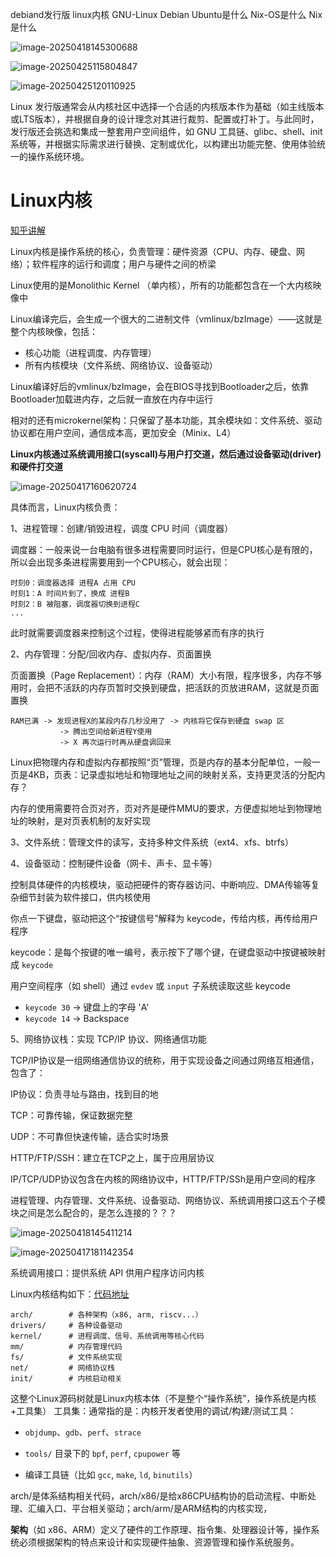 debiand发行版 linux内核 GNU-Linux Debian Ubuntu是什么 Nix-OS是什么 Nix是什么

![image-20250418145300688](https://raw.githubusercontent.com/upsetgrass/typora_pic_bed/main/image-20250418145300688.png)



![image-20250425115804847](https://raw.githubusercontent.com/upsetgrass/typora_pic_bed/main/image-20250425115804847.png)

![image-20250425120110925](https://raw.githubusercontent.com/upsetgrass/typora_pic_bed/main/image-20250425120110925.png)

Linux 发行版通常会从内核社区中选择一个合适的内核版本作为基础（如主线版本或LTS版本），并根据自身的设计理念对其进行裁剪、配置或打补丁。与此同时，发行版还会挑选和集成一整套用户空间组件，如 GNU 工具链、glibc、shell、init 系统等，并根据实际需求进行替换、定制或优化，以构建出功能完整、使用体验统一的操作系统环境。

# Linux内核

[知乎讲解](https://zhuanlan.zhihu.com/p/250522837)

Linux内核是操作系统的核心，负责管理：硬件资源（CPU、内存、硬盘、网络）；软件程序的运行和调度；用户与硬件之间的桥梁

Linux使用的是Monolithic Kernel （单内核），所有的功能都包含在一个大内核映像中

Linux编译完后，会生成一个很大的二进制文件（vmlinux/bzImage）——这就是整个内核映像，包括：

- 核心功能（进程调度、内存管理）
- 所有内核模块（文件系统、网络协议、设备驱动）

Linux编译好后的vmlinux/bzImage，会在BIOS寻找到Bootloader之后，依靠Bootloader加载进内存，之后就一直放在内存中运行



相对的还有microkernel架构：只保留了基本功能，其余模块如：文件系统、驱动协议都在用户空间，通信成本高，更加安全（Minix、L4）



**Linux内核通过系统调用接口(syscall)与用户打交道，然后通过设备驱动(driver)和硬件打交道**

![image-20250417160620724](../pic_to_typora/image-20250417160620724.png)

具体而言，Linux内核负责：

1、进程管理：创建/销毁进程，调度 CPU 时间（调度器）

调度器：一般来说一台电脑有很多进程需要同时运行，但是CPU核心是有限的，所以会出现多条进程需要用到一个CPU核心，就会出现：

```
时刻0：调度器选择 进程A 占用 CPU
时刻1：A 时间片到了，换成 进程B
时刻2：B 被阻塞，调度器切换到进程C
...
```

此时就需要调度器来控制这个过程，使得进程能够紧而有序的执行



2、内存管理：分配/回收内存、虚拟内存、页面置换

页面置换（Page Replacement）：内存（RAM）大小有限，程序很多，内存不够用时，会把不活跃的内存页暂时交换到硬盘，把活跃的页放进RAM，这就是页面置换

```
RAM已满 -> 发现进程X的某段内存几秒没用了 -> 内核将它保存到硬盘 swap 区
           -> 腾出空间给新进程Y使用
           -> X 再次运行时再从硬盘调回来
```

Linux把物理内存和虚拟内存都按照“页”管理，页是内存的基本分配单位，一般一页是4KB，页表：记录虚拟地址和物理地址之间的映射关系，支持更灵活的分配内存？

内存的使用需要符合页对齐，页对齐是硬件MMU的要求，方便虚拟地址到物理地址的映射，是对页表机制的友好实现




3、文件系统：管理文件的读写，支持多种文件系统（ext4、xfs、btrfs）



4、设备驱动：控制硬件设备（网卡、声卡、显卡等）

控制具体硬件的内核模块，驱动把硬件的寄存器访问、中断响应、DMA传输等复杂细节封装为软件接口，供内核使用

你点一下键盘，驱动把这个“按键信号”解释为 keycode，传给内核，再传给用户程序

keycode：是每个按键的唯一编号，表示按下了哪个键，在键盘驱动中按键被映射成 `keycode`

用户空间程序（如 shell）通过 `evdev` 或 `input` 子系统读取这些 keycode

- `keycode 30` → 键盘上的字母 'A'
- `keycode 14` → Backspace





5、网络协议栈：实现 TCP/IP 协议、网络通信功能

TCP/IP协议是一组网络通信协议的统称，用于实现设备之间通过网络互相通信，包含了：

IP协议：负责寻址与路由，找到目的地

TCP：可靠传输，保证数据完整

UDP：不可靠但快速传输，适合实时场景

HTTP/FTP/SSH：建立在TCP之上，属于应用层协议

IP/TCP/UDP协议包含在内核的网络协议中，HTTP/FTP/SSh是用户空间的程序





进程管理、内存管理、文件系统、设备驱动、网络协议、系统调用接口这五个子模块之间是怎么配合的，是怎么连接的？？？

![image-20250418145411214](https://raw.githubusercontent.com/upsetgrass/typora_pic_bed/main/image-20250418145411214.png)

![image-20250417181142354](../pic_to_typora/image-20250417181142354.png)



系统调用接口：提供系统 API 供用户程序访问内核

Linux内核结构如下：[代码地址](https://github.com/torvalds/linux)

```shell
arch/        # 各种架构（x86, arm, riscv...）
drivers/     # 各种设备驱动
kernel/      # 进程调度、信号、系统调用等核心代码
mm/          # 内存管理代码
fs/          # 文件系统实现
net/         # 网络协议栈
init/        # 内核启动相关
```



这整个Linux源码树就是Linux内核本体（不是整个“操作系统”，操作系统是内核+工具集）
工具集：通常指的是：内核开发者使用的调试/构建/测试工具：

-  `objdump`、`gdb`、`perf`、`strace`
-  `tools/` 目录下的 `bpf`, `perf`, `cpupower` 等

- 编译工具链（比如 `gcc`, `make`, `ld`, `binutils`）



arch/是体系结构相关代码，arch/x86/是给x86CPU结构协的启动流程、中断处理、汇编入口、平台相关驱动；arch/arm/是ARM结构的内核实现，



**架构**（如 x86、ARM）定义了硬件的工作原理、指令集、处理器设计等，操作系统必须根据架构的特点来设计和实现硬件抽象、资源管理和操作系统服务。





